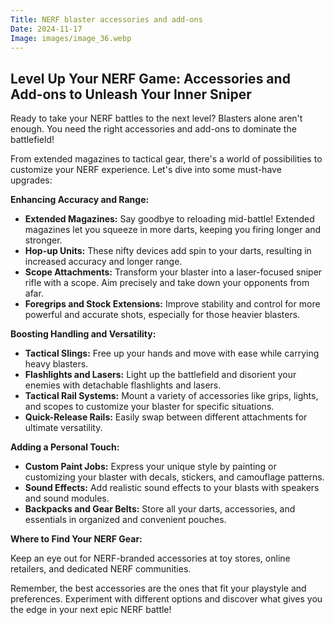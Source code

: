 ```yaml
---
Title: NERF blaster accessories and add-ons
Date: 2024-11-17
Image: images/image_36.webp
---
```


## Level Up Your NERF Game: Accessories and Add-ons to Unleash Your Inner Sniper

Ready to take your NERF battles to the next level? Blasters alone aren't enough. You need the right accessories and add-ons to dominate the battlefield! 

From extended magazines to tactical gear, there's a world of possibilities to customize your NERF experience. Let's dive into some must-have upgrades:

**Enhancing Accuracy and Range:**

* **Extended Magazines:** Say goodbye to reloading mid-battle! Extended magazines let you squeeze in more darts, keeping you firing longer and stronger.
* **Hop-up Units:** These nifty devices add spin to your darts, resulting in increased accuracy and longer range.
* **Scope Attachments:** Transform your blaster into a laser-focused sniper rifle with a scope.  Aim precisely and take down your opponents from afar.
* **Foregrips and Stock Extensions:** Improve stability and control for more powerful and accurate shots, especially for those heavier blasters.

**Boosting Handling and Versatility:**

* **Tactical Slings:** Free up your hands and move with ease while carrying heavy blasters.
* **Flashlights and Lasers:** Light up the battlefield and disorient your enemies with detachable flashlights and lasers.
* **Tactical Rail Systems:** Mount a variety of accessories like grips, lights, and scopes to customize your blaster for specific situations.
* **Quick-Release Rails:** Easily swap between different attachments for ultimate versatility.

**Adding a Personal Touch:**

* **Custom Paint Jobs:** Express your unique style by painting or customizing your blaster with decals, stickers, and camouflage patterns.
* **Sound Effects:** Add realistic sound effects to your blasts with speakers and sound modules.
* **Backpacks and Gear Belts:** Store all your darts, accessories, and essentials in organized and convenient pouches.

**Where to Find Your NERF Gear:**

Keep an eye out for NERF-branded accessories at toy stores, online retailers, and dedicated NERF communities. 

Remember, the best accessories are the ones that fit your playstyle and preferences. Experiment with different options and discover what gives you the edge in your next epic NERF battle!


 
